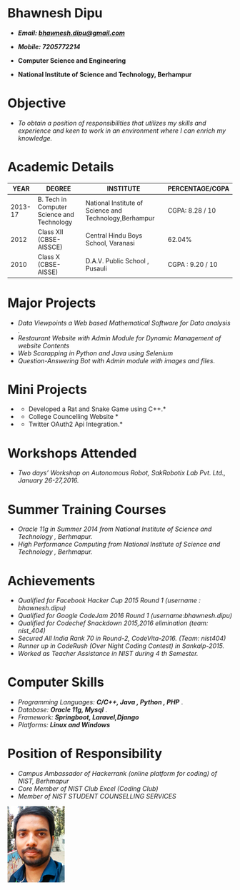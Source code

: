 # Bhawnesh Dipu

-  ***Email: bhawnesh.dipu@gmail.com***

-  ***Mobile: 7205772214***

-   **Computer Science and Engineering**

-   **National Institute of Science and Technology, Berhampur**

# Objective
-   *To obtain a position of responsibilities that utilizes my skills and experience and keen to work in an environment where
    I can enrich my knowledge.*

# Academic Details

  | YEAR        | DEGREE     | INSTITUTE | PERCENTAGE/CGPA |
  | ------------|------------| ----------|-----------------|
  | 2013-17 | B. Tech in Computer Science and Technology| National Institute of Science and Technology,Berhampur |CGPA: 8.28 / 10|
  | 2012 | Class XII (CBSE-AISSCE)      |Central Hindu Boys School, Varanasi | 62.04% |
  | 2010 | Class X (CBSE-AISSE) |    D.A.V. Public School , Pusauli |CGPA :  9.20 / 10 |

# Major Projects
-   *Data Viewpoints a Web based Mathematical Software for Data analysis .*
-   *Restaurant Website with Admin Module for Dynamic Management of website Contents*
-   *Web Scarapping in Python and Java using Selenium*
-   *Question-Answering Bot with Admin module with images and files*.

# Mini Projects
-   * Developed a Rat and Snake Game using C++.*
-   * College Councelling Website *
-   * Twitter  OAuth2 Api Integration.*

# Workshops Attended
-   *Two days’ Workshop on Autonomous Robot, SakRobotix Lab Pvt. Ltd., January 26-27,2016.*

# Summer Training Courses
-   *Oracle 11g in Summer 2014 from National Institute of Science and Technology , Berhmapur.*
-   *High Performance Computing from National Institute of Science and Technology , Berhmapur.*

# Achievements
-   *Qualified for Facebook Hacker Cup 2015 Round 1 (username : bhawnesh.dipu)*
-   *Qualified for Google CodeJam 2016 Round 1 (username:bhawnesh.dipu)*
-   *Qualified for Codechef Snackdown 2015,2016 elimination (team: nist_404)*
-   *Secured All India Rank 70 in Round-2, CodeVita-2016. (Team: nist404)*
-   *Runner up in CodeRush (Over Night Coding Contest) in Sankalp-2015.*
-   *Worked as Teacher Assistance in NIST during 4​ th ​ Semester.*

# Computer Skills
-   *Programming Languages:* ***C/C++, Java , Python , PHP*** .
-   *Database:* ***Oracle 11g, Mysql*** .
-   *Framework:* ***Springboot, Laravel,Django***
-   *Platforms:* ***Linux and Windows***

# Position of Responsibility
-   *Campus Ambassador of Hackerrank (online platform for coding) of NIST, Berhmapur*
-   *Core Member of NIST Club Excel (Coding Club)*
-   *Member of NIST STUDENT COUNSELLING SERVICES*


![alt text](https://github.com/bhawneshdipu/me/blob/master/me.jpg "Bhawnesh Dipu")
